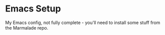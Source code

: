 Emacs Setup
========

My Emacs config, not fully complete - you'll need to install some stuff from the Marmalade repo.